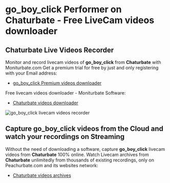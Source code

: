 # go_boy_click Performer on Chaturbate - Free LiveCam videos downloader

## Chaturbate Live Videos Recorder

Monitor and record livecam videos of **go_boy_click** from **Chaturbate** with Moniturbate.com
Get a premium trial for free by just and only registering with your Email address:
* [go_boy_click Premium videos downloader](https://moniturbate.com/request-demo-licence-key.html)

Free livecam videos downloader - Moniturbate Software:
* [Chaturbate videos downloader](https://moniturbate.com/moniturbate-download-software.html)

![go_boy_click livecam videos recorder](https://peachurnet.com/templates/moniturbate-software.png)


## Capture go_boy_click videos from the Cloud and watch your recordings on Streaming

Without the need of downloading a software, capture **go_boy_click** livecam videos from **Chaturbate** 100% online.
Watch Livecam archives from **Chaturbate** unlimitedly from thousands of existing recordings, only on Peachurbate.com and its websites network:
* [Chaturbate videos archives](https://peachurnet.com/)